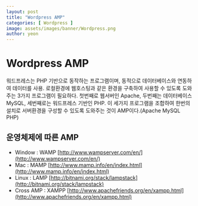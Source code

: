 ```yaml
---
layout: post
title: "Wordpress AMP" 
categories: [ Wordpress ]
image: assets/images/banner/Wordpress.png
author: yeon
---
```


# Wordpress AMP
워드프레스는 PHP 기반으로 동작하는 프로그램이며, 동적으로 데이터베이스와 연동하여 데이터를 사용.
로컬환경에 웹호스팅과 같은 환경을 구축하여 사용할 수 있도록 도와주는 3가지 프로그램이 필요하다.
첫번째로 웹서버인 Apache, 두번째는 데이터베이스 MySQL, 세번째로는 워드프레스 기반인 PHP.
이 세가지 프로그램을 조합하여 한번의 설치로 서버환경을 구성할 수 있도록 도와주는 것이 AMP이다.(Apache MySQL PHP)

## 운영체제에 따른 AMP
- Window : WAMP [http://www.wampserver.com/en/](http://www.wampserver.com/en/)
- Mac : MAMP [http://www.mamp.info/en/index.html](http://www.mamp.info/en/index.html)
- Linux : LAMP [http://bitnami.org/stack/lampstack](http://bitnami.org/stack/lampstack)
- Cross AMP : XAMPP [http://www.apachefriends.org/en/xampp.html](http://www.apachefriends.org/en/xampp.html)
